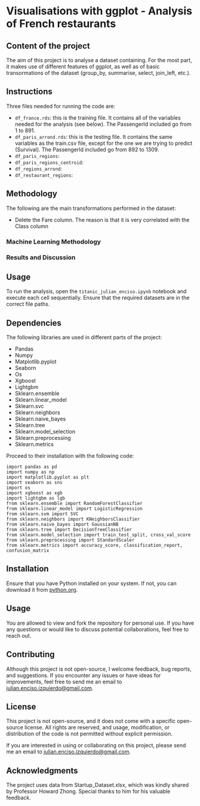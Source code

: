 # Visualisations with ggplot - Analysis of French restaurants

## Content of the project
The aim of this project is to analyse a dataset containing. For the most part, it makes use of different features of ggplot, as well as of basic transormations of the dataset (group_by, summarise, select, join_left, etc.). 


## Instructions
Three files needed for running the code are:
- `df_france.rds`: this is the training file. It contains all of the variables needed for the analysis (see below). The PassengerId included go from 1 to 891.
- `df_paris_arrond.rds`: this is the testing file. It contains the same variables as the train.csv file, except for the one we are trying to predict (Survival). The PassengerId included go from 892 to 1309.
- `df_paris_regions`:
- `df_paris_regions_centroid`:
- `df_regions_arrond`:
- `df_restaurant_regions`:




## Methodology
The following are the main transformations performed in the dataset:
- Delete the Fare column. The reason is that it is very correlated with the Class column




### Machine Learning Methodology


### Results and Discussion



## Usage

To run the analysis, open the `titanic_julian_enciso.ipynb` notebook and execute each cell sequentially. Ensure that the required datasets are in the correct file paths.


## Dependencies

The following libraries are used in different parts of the project:
- Pandas
- Numpy
- Matplotlib.pyplot
- Seaborn
- Os
- Xgboost
- Lightgbm
- Sklearn.ensemble
- Sklearn.linear_model
- Sklearn.svc
- Sklearn.neighbors
- Sklearn.naive_bayes
- Sklearn.tree
- Sklearn.model_selection
- Sklearn.preprocessing
- Sklearn.metrics


Proceed to their installation with the following code:

```
import pandas as pd
import numpy as np
import matplotlib.pyplot as plt
import seaborn as sns
import os
import xgboost as xgb
import lightgbm as lgb
from sklearn.ensemble import RandomForestClassifier
from sklearn.linear_model import LogisticRegression
from sklearn.svm import SVC
from sklearn.neighbors import KNeighborsClassifier
from sklearn.naive_bayes import GaussianNB
from sklearn.tree import DecisionTreeClassifier
from sklearn.model_selection import train_test_split, cross_val_score
from sklearn.preprocessing import StandardScaler
from sklearn.metrics import accuracy_score, classification_report, confusion_matrix
```

## Installation
Ensure that you have Python installed on your system. If not, you can download it from [python.org](https://www.python.org/downloads/).


## Usage
You are allowed to view and fork the repository for personal use. If you have any questions or would like to discuss potential collaborations, feel free to reach out.


## Contributing
Although this project is not open-source, I welcome feedback, bug reports, and suggestions. If you encounter any issues or have ideas for improvements, feel free to send me an email to julian.enciso.izquierdo@gmail.com.


## License
This project is not open-source, and it does not come with a specific open-source license. All rights are reserved, and usage, modification, or distribution of the code is not permitted without explicit permission.

If you are interested in using or collaborating on this project, please send me an email to julian.enciso.izquierdo@gmail.com.

## Acknowledgments
The project uses data from Startup_Dataset.xlsx, which was kindly shared by Professor Howard Zhong. Special thanks to him for his valuable feedback.
